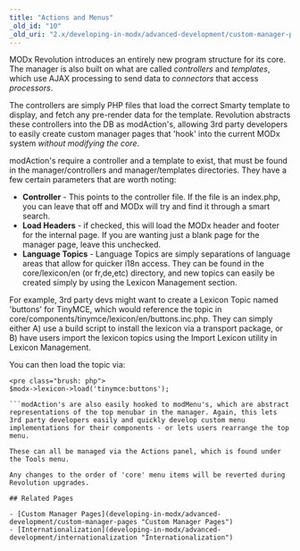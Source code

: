 ```yaml
---
title: "Actions and Menus"
_old_id: "10"
_old_uri: "2.x/developing-in-modx/advanced-development/custom-manager-pages/actions-and-menus"
---
```


MODx Revolution introduces an entirely new program structure for its core. The manager is also built on what are called _controllers_ and _templates_, which use AJAX processing to send data to _connectors_ that access _processors_.

The controllers are simply PHP files that load the correct Smarty template to display, and fetch any pre-render data for the template. Revolution abstracts these controllers into the DB as modAction's, allowing 3rd party developers to easily create custom manager pages that 'hook' into the current MODx system _without modifying the core_.

modAction's require a controller and a template to exist, that must be found in the manager/controllers and manager/templates directories. They have a few certain parameters that are worth noting:

- **Controller** - This points to the controller file. If the file is an index.php, you can leave that off and MODx will try and find it through a smart search.
- **Load Headers** - if checked, this will load the MODx header and footer for the internal page. If you are wanting just a blank page for the manager page, leave this unchecked.
- **Language Topics** - Language Topics are simply separations of language areas that allow for quicker i18n access. They can be found in the core/lexicon/en (or fr,de,etc) directory, and new topics can easily be created simply by using the Lexicon Management section.

For example, 3rd party devs might want to create a Lexicon Topic named 'buttons' for TinyMCE, which would reference the topic in core/components/tinymce/lexicon/en/buttons.inc.php. They can simply either A) use a build script to install the lexicon via a transport package, or B) have users import the lexicon topics using the Import Lexicon utility in Lexicon Management.

You can then load the topic via:

```
<pre class="brush: php">
$modx->lexicon->load('tinymce:buttons');

```modAction's are also easily hooked to modMenu's, which are abstract representations of the top menubar in the manager. Again, this lets 3rd party developers easily and quickly develop custom menu implementations for their components - or lets users rearrange the top menu.

These can all be managed via the Actions panel, which is found under the Tools menu.

Any changes to the order of 'core' menu items will be reverted during Revolution upgrades.

## Related Pages

- [Custom Manager Pages](developing-in-modx/advanced-development/custom-manager-pages "Custom Manager Pages")
- [Internationalization](developing-in-modx/advanced-development/internationalization "Internationalization")